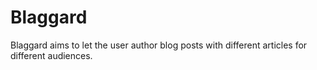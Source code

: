 # Blaggard
Blaggard aims to let the user author blog posts with different articles for different audiences.
